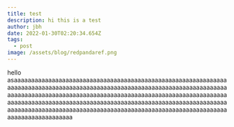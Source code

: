 ```yaml
---
title: test
description: hi this is a test
author: jbh
date: 2022-01-30T02:20:34.654Z
tags:
  - post
image: /assets/blog/redpandaref.png
---
```

hello asaaaaaaaaaaaaaaaaaaaaaaaaaaaaaaaaaaaaaaaaaaaaaaaaaaaaaaaaaaaaaaaaaaaaaaaaaaaaaaaaaaaaaaaaaaaaaaaaaaaaaaaaaaaaaaaaaaaaaaaaaaaaaaaaaaaaaaaaaaaaaaaaaaaaaaaaaaaaaaaaaaaaaaaaaaaaaaaaaaaaaaaaaaaaaaaaaaaaaaaaaaaaaaaaaaaaaaaaaaaaaaaaaaaaaaaaaaaaaaaaaaaaaaaaaaaaaaaaaaaaaaaaaaaaaaaaaaaaaaaaaaaaaaaaaaaaaaaaaaaaaaaaaaaaaaaaaaaaaaaaaaaaaaaaaaaaaaaaa